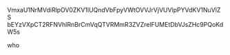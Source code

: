 VmxaU1NrMVdiRlpOV0ZKV1lUQndVbFpyVWtOVVJrVjVUVlpPYVdKV1NuVlZS
bEYzVXpCT2RFNVhlRnBrCmVqQTVRMmR3ZVZrelFUMEtDbVJsZHc9PQoKdW5s

who